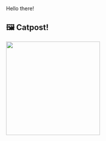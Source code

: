Hello there!



## 🖼️ Catpost!

<sub>
    <img src="https://cdn2.thecatapi.com/images/SjttR7X3o.jpg" height="256">
</sub>

